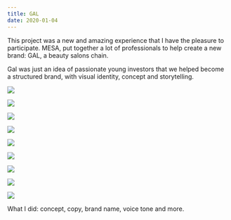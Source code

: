 ```yaml
---
title: GAL
date: 2020-01-04
---
```

<div class="post-container">
  <div class="text-idea">
This project was a new and amazing experience that I have the pleasure to participate. MESA, put together a lot of professionals to help create a new brand: GAL, a beauty salons chain. 

Gal was just an idea of passionate young investors that we helped become a structured brand, with visual identity, concept and storytelling. 

  </div>
<div class="img-idea">
   

![](https://ucarecdn.com/03aad3d3-06bd-4622-aba4-39b5070b3074/)

![](https://ucarecdn.com/8c55228b-a1d1-48f4-9e22-f884c12f27a1/)

  </div>
</div>

![](https://ucarecdn.com/9d408385-446e-47c5-bc0e-cb7fd76cfe69/)

![](https://ucarecdn.com/d0592fcf-fe04-4dbd-a193-31c7c83a37a0/)

![](https://ucarecdn.com/b5834d38-73b0-4cea-93c9-2c61469394c6/)

 <div class="grid-idea">

![](https://ucarecdn.com/f0868d31-b64f-497e-b92f-8e07129cfcf9/)

![](https://ucarecdn.com/4d306861-2b48-4bb4-b5c5-6e22e6694776/)

![](https://ucarecdn.com/1bc416ae-da64-480b-a3ae-c6ccac694d30/)

  </div>

![](https://ucarecdn.com/4b4f66b6-d1af-4b9e-aa19-19cd02d51a3f/)

What I did: concept, copy, brand name, voice tone and more.